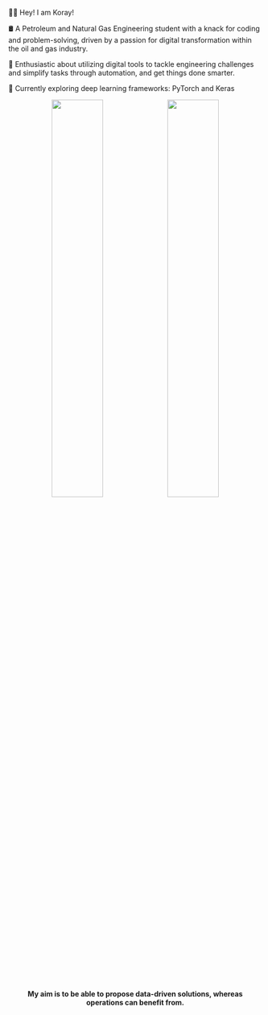 👊🏼 Hey! I am Koray!

🛢️ A Petroleum and Natural Gas Engineering student with a knack for coding and problem-solving, driven by a passion for digital transformation within the oil and gas industry.

🧐 Enthusiastic about utilizing digital tools to tackle engineering challenges and simplify tasks through automation, and get things done smarter.

🧠 Currently exploring deep learning frameworks: PyTorch and Keras

<p align="center">
  <img src="http://octodex.github.com/images/Fintechtocat.png" width="45%" />
  <img src="http://octodex.github.com/images/manufacturetocat.png" width="45%" />
</p>

<p align="center">
  <strong>My aim is to be able to propose data-driven solutions, whereas operations can benefit from.</strong>
</p>
